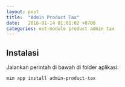 ```yaml
---
layout: post
title:  "Admin Product Tax"
date:   2016-01-14 01:01:02 +0700
categories: ext-module product admin tax
---
```


## Instalasi

Jalankan perintah di bawah di folder aplikasi:

```
mim app install admin-product-tax
```
